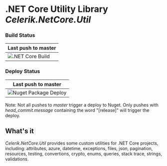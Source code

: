 # .NET Core Utility Library *Celerik.NetCore.Util*

### Build Status

| Last push to master
| - 
| ![.NET Core Build](https://github.com/celerik/celerik-netcore-util/workflows/.NET%20Core%20Build/badge.svg?branch=master&event=push)

### Deploy Status

| Last push to master
| - 
| ![Nuget Package Deploy](https://github.com/celerik/celerik-netcore-util/workflows/Nuget%20Package%20Deploy/badge.svg)

Note: Not all pushes to *master* trigger a deploy to Nuget. Only pushes with *head_commit.message* containing the word "[release]" will trigger the deploy.

## What's it

*Celerik.NetCore.Util* provides some custom utilities for .NET Core projects, including: attributes, azure, datetime, exceptions, files, json, pagination, resources, testing, convertions, crypto, enums, queries, stack trace, strings, validations.